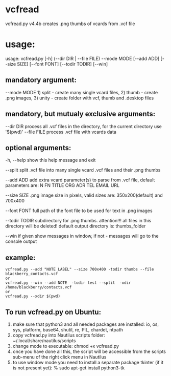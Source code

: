 # vcfreadvcfread.py v4.4b creates .png thumbs of vcards from .vcf fileusage:======usage: vcfread.py [-h] (--dir DIR | --file FILE) --mode MODE [--add ADD]                  [--size SIZE] [--font FONT] [--todir TODIR] [--win]mandatory argument:-------------------  --mode MODE    1) split - create many single vcard files, 2) thumb - create                 .png images, 3) unity - create folder with vcf, thumb and                 .desktop files                  mandatory, but mutualy exclusive arguments:-------------------------------------------  --dir DIR      process all .vcf files in the directory, for the current directory use '$(pwd)'  --file FILE    process .vcf file with vcards data  optional arguments:-------------------  -h, --help     show this help message and exit    --split        split .vcf file into many single vcard .vcf files and their .png thumbs                   --add ADD      add extra vcard parameter(s) to parse from .vcf file, default                 parameters are: N FN TITLE ORG ADR TEL EMAIL URL                   --size SIZE    .png image size in pixels, valid sizes are: 350x200(default) and 700x400    --font FONT    full path of the font file to be used for text in .png images    --todir TODIR  subdirectory for .png thumbs. attention!!! all files in this                 directory will be deleted! default output directory is: thumbs_folder                   --win          if given show messages in window, if not - messages will go                 to the console outputexample:--------    vcfread.py --add "NOTE LABEL" --size 700x400 -todir thumbs --file blackberry_contacts.vcf    or    vcfread.py --win --add NOTE  -todir test --split  -xdir /home/blackberry/contacts.vcf    or     vcfread.py --xdir $(pwd)    To run vcfread.py on Ubuntu:-------------------------------1) make sure that python3 and all needed packages are installed:    io, os, sys, platform, base64, shutil, re, PIL, chardet, ntpath2) copy vcfread.py into Nautilus scripts folder: ~/.local/share/nautilus/scripts3) change mode to executable:  chmod +x vcfread.py4) once you have done all this, the script will be accessible from the scripts sub-menu of the    right click menu in Nautilus5) to use window mode you  need to install a separate package tkinter (if it is not present yet):   % sudo apt-get install python3-tk